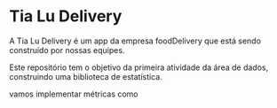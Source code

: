 # Tia Lu Delivery

A Tia Lu Delivery é um app da empresa foodDelivery que está sendo construído por nossas equipes. 

Este repositório tem o objetivo da primeira atividade da área de dados, construindo uma biblioteca de estatística. 

vamos implementar métricas como 

